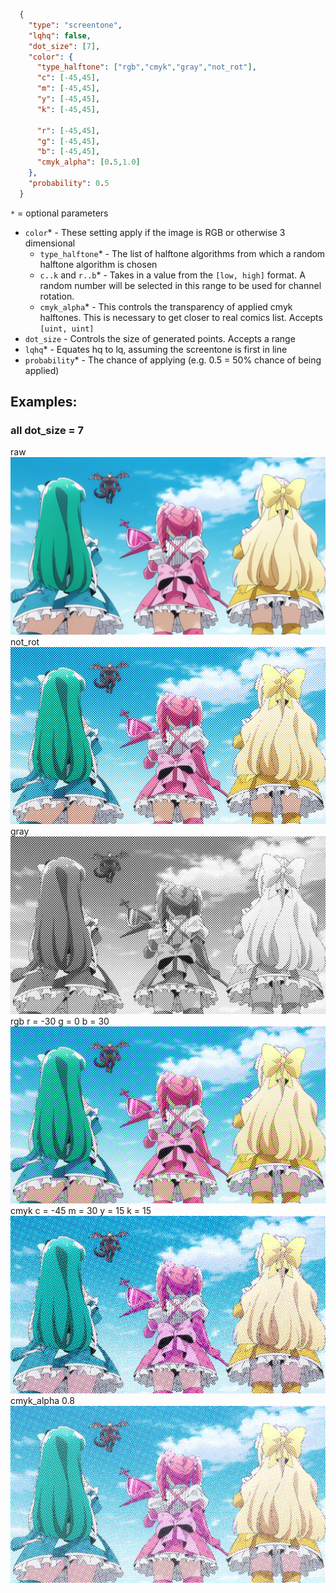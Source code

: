 ```json
  {
    "type": "screentone",
    "lqhq": false,
    "dot_size": [7],
    "color": {
      "type_halftone": ["rgb","cmyk","gray","not_rot"],
      "c": [-45,45],
      "m": [-45,45],
      "y": [-45,45],
      "k": [-45,45],

      "r": [-45,45],
      "g": [-45,45],
      "b": [-45,45],
      "cmyk_alpha": [0.5,1.0]
    },
    "probability": 0.5
  }
```
`*` = optional parameters

- `color`* - These setting apply if the image is RGB or otherwise 3 dimensional
  - `type_halftone`* - The list of halftone algorithms from which a random halftone algorithm is chosen
  - `c..k` and `r..b`* - Takes in a value from the `[low, high]` format. A random number will be selected in this range to be used for channel rotation.
  - `cmyk_alpha`* - This controls the transparency of applied cmyk halftones. This is necessary to get closer to real comics list. Accepts `[uint, uint]`
- `dot_size` - Controls the size of generated points. Accepts a range
- `lqhq`* - Equates hq to lq, assuming the screentone is first in line
- `probability`* - The chance of applying (e.g. 0.5 = 50% chance of being applied)
## Examples:
### all dot_size = 7
<div> raw</div>
<img src="images/screentone/raw.png" title="raw_img">
<div> not_rot</div>
<img src="images/screentone/not_rot.png" title="not_rot_img">
<div> gray</div>
<img src="images/screentone/gray.png" title="gray_img">
<div> rgb r = -30 g = 0 b = 30 </div>
<img src="images/screentone/rgb.png" title="rgb_img">
<div> cmyk c = -45 m = 30 y = 15 k = 15</div>
<img src="images/screentone/cmyk.png" title="cmyk_img">
<div> cmyk_alpha 0.8</div>
<img src="images/screentone/cmyk_alpha.png" title="cmyk_alpha_img">

